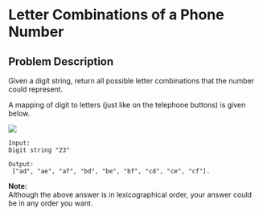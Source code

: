 # Letter Combinations of a Phone Number

## Problem Description

Given a digit string, return all possible letter combinations that the number could represent.

A mapping of digit to letters \(just like on the telephone buttons\) is given below.

![](http://upload.wikimedia.org/wikipedia/commons/thumb/7/73/Telephone-keypad2.svg/200px-Telephone-keypad2.svg.png)

```
Input:
Digit string "23"

Output:
 ["ad", "ae", "af", "bd", "be", "bf", "cd", "ce", "cf"].

```

**Note:**  
Although the above answer is in lexicographical order, your answer could be in any order you want.




